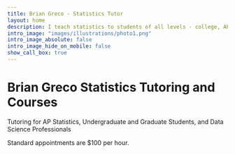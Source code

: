 ```yaml
---
title: Brian Greco - Statistics Tutor
layout: home
description: I teach statistics to students of all levels - college, AP, graduate students, and professional data scientists.
intro_image: "images/illustrations/photo1.png"
intro_image_absolute: false
intro_image_hide_on_mobile: false
show_call_box: true
---
```


# Brian Greco Statistics Tutoring and Courses

Tutoring for AP Statistics, Undergraduate and Graduate Students, and Data Science Professionals

Standard appointments are $100 per hour.
